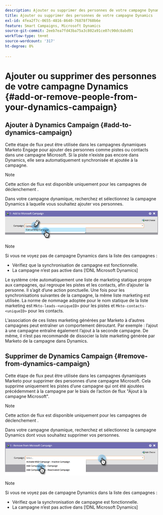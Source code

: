 ```yaml
---
description: Ajouter ou supprimer des personnes de votre campagne Dynamics - Documents Marketo - Documentation du produit
title: Ajouter ou supprimer des personnes de votre campagne Dynamics
exl-id: 4fea2f7c-0655-4816-8640-76878f760b6e
feature: Smart Campaigns, Microsoft Dynamics
source-git-commit: 2eeb7ea7fd43ba75a3c802a91ce07c90dc8abd91
workflow-type: tm+mt
source-wordcount: '317'
ht-degree: 0%

---
```


# Ajouter ou supprimer des personnes de votre campagne Dynamics {#add-or-remove-people-from-your-dynamics-campaign}

## Ajouter à Dynamics Campaign {#add-to-dynamics-campaign}

Cette étape de flux peut être utilisée dans les campagnes dynamiques Marketo Engage pour ajouter des personnes comme pistes ou contacts dans une campagne Microsoft. Si la piste n’existe pas encore dans Dynamics, elle sera automatiquement synchronisée et ajoutée à la campagne.

>[!NOTE]
>
>Cette action de flux est disponible uniquement pour les campagnes de déclenchement .

Dans votre campagne dynamique, recherchez et sélectionnez la campagne Dynamics à laquelle vous souhaitez ajouter vos personnes.

![](assets/add-or-remove-people-from-your-dynamics-campaign-1.png)

>[!NOTE]
>
>Si vous ne voyez pas de campagne Dynamics dans la liste des campagnes :
>
>* Vérifiez que la synchronisation de campagne est fonctionnelle.
>* La campagne n’est pas active dans [!DNL Microsoft Dynamics]

Le système crée automatiquement une liste de marketing statique propre aux campagnes, qui regroupe les pistes et les contacts, afin d’ajouter la personne. Il s’agit d’une action ponctuelle. Une fois pour les synchronisations suivantes de la campagne, la même liste marketing est utilisée. La norme de nommage adoptée pour le nom statique de la liste marketing est `Mkto-leads-<uniqueID>` pour les pistes et `Mkto-contacts-<uniqueID>` pour les contacts.

L’association de ces listes marketing générées par Marketo à d’autres campagnes peut entraîner un comportement déroutant. Par exemple : l’ajout à une campagne entraîne également l’ajout à la seconde campagne. De même, il n’est pas recommandé de dissocier la liste marketing générée par Marketo de la campagne dans Dynamics.

## Supprimer de Dynamics Campaign {#remove-from-dynamics-campaign}

Cette étape de flux peut être utilisée dans les campagnes dynamiques Marketo pour supprimer des personnes d’une campagne Microsoft. Cela supprime uniquement les pistes d’une campagne qui ont été ajoutées précédemment à la campagne par le biais de l’action de flux &quot;Ajout à la campagne Microsoft&quot;.

>[!NOTE]
>
>Cette action de flux est disponible uniquement pour les campagnes de déclenchement .

Dans votre campagne dynamique, recherchez et sélectionnez la campagne Dynamics dont vous souhaitez supprimer vos personnes.

![](assets/add-or-remove-people-from-your-dynamics-campaign-2.png)

>[!NOTE]
>
>Si vous ne voyez pas de campagne Dynamics dans la liste des campagnes :
>
>* Vérifiez que la synchronisation de campagne est fonctionnelle.
>* La campagne n’est pas active dans [!DNL Microsoft Dynamics]

